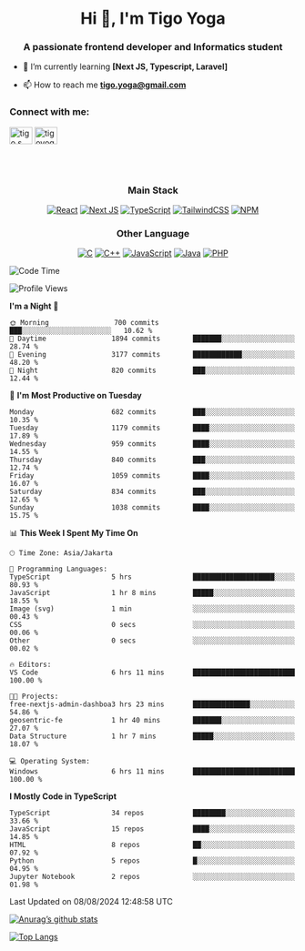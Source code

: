 <h1 align="center">Hi 👋, I'm Tigo Yoga</h1>
<h3 align="center">A passionate frontend developer and Informatics student</h3>

- 🌱 I’m currently learning **[Next JS, Typescript, Laravel]**

- 📫 How to reach me **tigo.yoga@gmail.com**

<h3 align="left">Connect with me:</h3>
<p align="left">
<a href="https://linkedin.com/in/tigo s yoga" target="blank"><img align="center" src="https://raw.githubusercontent.com/rahuldkjain/github-profile-readme-generator/master/src/images/icons/Social/linked-in-alt.svg" alt="tigo s yoga" height="30" width="40" /></a>
<a href="https://instagram.com/tigoyoga" target="blank"><img align="center" src="https://raw.githubusercontent.com/rahuldkjain/github-profile-readme-generator/master/src/images/icons/Social/instagram.svg" alt="tigoyoga" height="30" width="40" /></a>
</p>

<br/>
<br/>

<h3 align="center">Main Stack</h3>
<div align="center">
  
  <a href="">![React](https://img.shields.io/badge/react-%2320232a.svg?style=for-the-badge&logo=react&logoColor=%2361DAFB)</a>
  <a href="">![Next JS](https://img.shields.io/badge/Next-black?style=for-the-badge&logo=next.js&logoColor=white)</a>
   <a href="">![TypeScript](https://img.shields.io/badge/typescript-%23007ACC.svg?style=for-the-badge&logo=typescript&logoColor=white)</a>
  <a href="">![TailwindCSS](https://img.shields.io/badge/tailwindcss-%2338B2AC.svg?style=for-the-badge&logo=tailwind-css&logoColor=white)</a>
  <a href="">![NPM](https://img.shields.io/badge/NPM-%23000000.svg?style=for-the-badge&logo=npm&logoColor=white)</a>
</div>
<h3 align="center">Other Language</h3>
<div align="center">
  
  <a href="">![C](https://img.shields.io/badge/c-%2300599C.svg?style=for-the-badge&logo=c&logoColor=white)</a>
  <a href="">![C++](https://img.shields.io/badge/c++-%2300599C.svg?style=for-the-badge&logo=c%2B%2B&logoColor=white)</a>
  <a href="">![JavaScript](https://img.shields.io/badge/javascript-%23323330.svg?style=for-the-badge&logo=javascript&logoColor=%23F7DF1E)</a>
  <a href="">![Java](https://img.shields.io/badge/java-%23ED8B00.svg?style=for-the-badge&logo=java&logoColor=white)</a>
  <a href="">![PHP](https://img.shields.io/badge/php-%23777BB4.svg?style=for-the-badge&logo=php&logoColor=white)</a>
</div>

<!--START_SECTION:waka-->
![Code Time](http://img.shields.io/badge/Code%20Time-909%20hrs%2045%20mins-blue)

![Profile Views](http://img.shields.io/badge/Profile%20Views-0-blue)

**I'm a Night 🦉** 

```text
🌞 Morning                700 commits         ███░░░░░░░░░░░░░░░░░░░░░░   10.62 % 
🌆 Daytime                1894 commits        ███████░░░░░░░░░░░░░░░░░░   28.74 % 
🌃 Evening                3177 commits        ████████████░░░░░░░░░░░░░   48.20 % 
🌙 Night                  820 commits         ███░░░░░░░░░░░░░░░░░░░░░░   12.44 % 
```
📅 **I'm Most Productive on Tuesday** 

```text
Monday                   682 commits         ███░░░░░░░░░░░░░░░░░░░░░░   10.35 % 
Tuesday                  1179 commits        ████░░░░░░░░░░░░░░░░░░░░░   17.89 % 
Wednesday                959 commits         ████░░░░░░░░░░░░░░░░░░░░░   14.55 % 
Thursday                 840 commits         ███░░░░░░░░░░░░░░░░░░░░░░   12.74 % 
Friday                   1059 commits        ████░░░░░░░░░░░░░░░░░░░░░   16.07 % 
Saturday                 834 commits         ███░░░░░░░░░░░░░░░░░░░░░░   12.65 % 
Sunday                   1038 commits        ████░░░░░░░░░░░░░░░░░░░░░   15.75 % 
```


📊 **This Week I Spent My Time On** 

```text
🕑︎ Time Zone: Asia/Jakarta

💬 Programming Languages: 
TypeScript               5 hrs               ████████████████████░░░░░   80.93 % 
JavaScript               1 hr 8 mins         █████░░░░░░░░░░░░░░░░░░░░   18.55 % 
Image (svg)              1 min               ░░░░░░░░░░░░░░░░░░░░░░░░░   00.43 % 
CSS                      0 secs              ░░░░░░░░░░░░░░░░░░░░░░░░░   00.06 % 
Other                    0 secs              ░░░░░░░░░░░░░░░░░░░░░░░░░   00.02 % 

🔥 Editors: 
VS Code                  6 hrs 11 mins       █████████████████████████   100.00 % 

🐱‍💻 Projects: 
free-nextjs-admin-dashboa3 hrs 23 mins       ██████████████░░░░░░░░░░░   54.86 % 
geosentric-fe            1 hr 40 mins        ███████░░░░░░░░░░░░░░░░░░   27.07 % 
Data Structure           1 hr 7 mins         █████░░░░░░░░░░░░░░░░░░░░   18.07 % 

💻 Operating System: 
Windows                  6 hrs 11 mins       █████████████████████████   100.00 % 
```

**I Mostly Code in TypeScript** 

```text
TypeScript               34 repos            ████████░░░░░░░░░░░░░░░░░   33.66 % 
JavaScript               15 repos            ████░░░░░░░░░░░░░░░░░░░░░   14.85 % 
HTML                     8 repos             ██░░░░░░░░░░░░░░░░░░░░░░░   07.92 % 
Python                   5 repos             █░░░░░░░░░░░░░░░░░░░░░░░░   04.95 % 
Jupyter Notebook         2 repos             ░░░░░░░░░░░░░░░░░░░░░░░░░   01.98 % 
```




 Last Updated on 08/08/2024 12:48:58 UTC
<!--END_SECTION:waka-->

[![Anurag’s github stats](https://github-readme-stats.vercel.app/api?username=tigoyoga)](https://github.com/tigoyoga)

[![Top Langs](https://github-readme-stats.vercel.app/api/top-langs/?username=tigoyoga&layout=compact)](https://github.com/tigoyoga)
